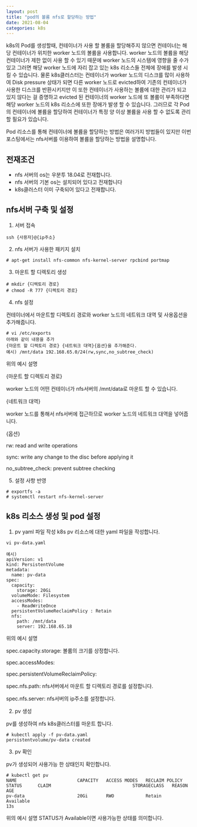 ```yaml
---
layout: post
title: "pod의 볼륨 nfs로 할당하는 방법"
date: 2021-08-04
categories: k8s
---
```


k8s의 Pod를 생성할때, 컨테이너가 사용 할 볼륨을 할당해주지 않으면 컨테이너는 해당 컨테이너가 위치한 worker 노드의 볼륨을 사용합니다. worker 노드의 볼륨을 해당 컨테이너가 제한 없이 사용 할 수 있기 때문에 worker 노드의 시스템에 영향을 줄 수가 있고 그러면 해당 worker 노드에 자리 잡고 있는 k8s 리소스들 전체에 장애를 발생 시킬 수 있습니다. 물론 k8s클러스터는 컨테이너가 worker 노드의 디스크를 많이 사용하여 Disk pressure 상태가 되면 다른 worker 노드로 evicted하여 기존의 컨테이너가 사용한 디스크를 반환시키지만 이 또한 컨테이너가 사용하는 볼륨에 대한 관리가 되고 있지 않다는 걸 증명하고 evicted 된 컨테이너의 worker 노드에 또 볼륨이 부족하다면 해당 worker 노드의 k8s 리소스에 또한 장애가 발생 할 수 있습니다. 그러므로 각 Pod의 컨테이너에 볼륨을 할당하여 컨테이너가 특정 양 이상 볼륨을 사용 할 수 없도록 관리 할 필요가 있습니다.

Pod 리소스를 통해 컨테이너에 볼륨을 할당하는 방법은 여러가지 방법들이 있지만 이번 포스팅에서는 nfs서버를 이용하여 볼륨을 할당하는 방법을 설명합니다. 

## 전재조건
* nfs 서버의 os는 우분투 18.04로 전재합니다.
* nfs 서버의 기본 os는 설치되어 있다고 전재합니다
* k8s클러스터 이미 구축되어 있다고 전재합니다.

## nfs서버 구축 및 설정
1. 서버 접속

```
ssh {사용자}@{ip주소}
```

2. nfs 서버가 사용한 패키지 설치
```
# apt-get install nfs-common nfs-kernel-server rpcbind portmap
```

3. 마운트 할 디렉토리 생성
```
# mkdir {디렉토리 경로}
# chmod -R 777 {디렉토리 경로}
```

4. nfs 설정

컨테이너에서 마운트할 디렉토리 경로와 worker 노드의 네트워크 대역 및 사용옵션을 추가해줍니다.

```
# vi /etc/exports 
아래와 같이 내용을 추가
{마운트 할 디렉토리 경로} {네트워크 대역}{옵션}을 추가해준다.
예시) /mnt/data 192.168.65.0/24(rw,sync,no_subtree_check)
```

위의 예시 설명

{마운트 할 디렉토리 경로}

worker 노드의 어떤 컨테이너가 nfs서버의 /mnt/data로 마운트 할 수 있습니다.

{네트워크 대역}

worker 노드를 통해서 nfs서버에 접근하므로 worker 노드의 네트워크 대역을 넣어줍니다.


{옵션}

rw: read and write operations

sync: write any change to the disc before applying it

no_subtree_check: prevent subtree checking

5. 설정 사항 반영

```
# exportfs -a
# systemctl restart nfs-kernel-server
```

## k8s 리소스 생성 및 pod 설정

1. pv yaml 파일 작성
k8s pv 리소스에 대한 yaml 파일을 작성합니다.
```
vi pv-data.yaml

예시)
apiVersion: v1
kind: PersistentVolume
metadata:
  name: pv-data
spec:
  capacity:
    storage: 20Gi     
  volumeMode: Filesystem 
  accessModes:
    - ReadWriteOnce 
  persistentVolumeReclaimPolicy : Retain
  nfs:
    path: /mnt/data
    server: 192.168.65.18
```

위의 예시 설명

spec.capacity.storage: 볼륨의 크기를 상정합니다.

spec.accessModes:

spec.persistentVolumeReclaimPolicy:

spec.nfs.path: nfs서버에서 마운트 할 디렉토리 경로를 설정합니다.

spec.nfs.server: nfs서버의 ip주소를 설정합니다.

2. pv 생성

pv를 생성하여 nfs k8s클러스터를 마운트 합니다.

```
# kubectl apply -f pv-data.yaml 
persistentvolume/pv-data created
```

3. pv 확인

pv가 생성되어 사용가능 한 상태인지 확인합니다.

```
# kubectl get pv
NAME                       CAPACITY   ACCESS MODES   RECLAIM POLICY   STATUS      CLAIM                               STORAGECLASS   REASON   AGE
pv-data                    20Gi       RWO            Retain           Available                                                               13s
```
위의 예시 설명
STATUS가 Available이면 사용가능한 상태를 의미합니다.